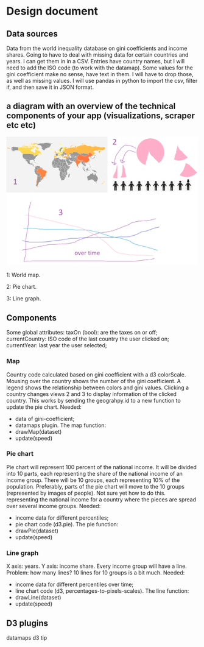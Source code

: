 # Design document


## Data sources
Data from the world inequality database on gini coefficients and income shares.
Going to have to deal with missing data for certain countries and years. I can get them in in a CSV. Entries have country names, but I will need to add the ISO code (to work with the datamap).
Some values for the gini coefficient make no sense, have text in them. I will have to drop those, as well as missing values.
I will use pandas in python to import the csv, filter if, and then save it in JSON format.



## a diagram with an overview of the technical components of your app (visualizations, scraper etc etc)

![idea](doc/02.png "idea")

1: World map.

2: Pie chart.

3: Line graph.



## Components

Some global attributes:
taxOn (bool): are the taxes on or off;
currentCountry: ISO code of the last country the user clicked on;
currentYear: last year the user selected;

### Map
Country code calculated based on gini coefficient with a d3 colorScale. Mousing over the country shows the number of the gini coefficient.
A legend shows the relationship between colors and gini values.
Clicking a country changes views 2 and 3 to display information of the clicked country.
This works by sending the geograhpy.id to a new function to update the pie chart.
Needed:
- data of gini-coefficient;
- datamaps plugin.
The map function:
 - drawMap(dataset)
 - update(speed)

### Pie chart
Pie chart will represent 100 percent of the national income. It will be divided into 10 parts, each representing the share of the national income of an income group. There will be 10 groups, each representing 10% of the population. Preferably, parts of the pie chart will move to the 10 groups (represented by images of people). Not sure yet how to do this.
representing the national income for a country where the pieces are spread over several income groups.
Needed:
- income data for different percentiles;
- pie chart code (d3.pie).
The pie function:
 - drawPie(dataset)
 - update(speed)


### Line graph
X axis: years. Y axis: income share. Every income group will have a line.
Problem: how many lines? 10 lines for 10 groups is a bit much.
Needed:
- income data for different percentiles over time;
- line chart code (d3, percentages-to-pixels-scales).
The line function:
 - drawLine(dataset)
 - update(speed)




## D3 plugins
datamaps
d3 tip

